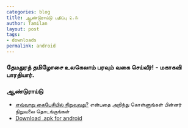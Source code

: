 ```yaml
---
categories: blog
title: ஆண்டுராய்டு பதிப்பு ௨.௬
author: Tamilan
layout: post
tags: 
- downloads
permalink: android
---
```

### தேமதுரத் தமிழோசை உலகெலாம் பரவும் வகை செய்வீர்! - மகாகவி பாரதியார்.

### ஆண்டுராய்டு 
 - [எவ்வாறு கைபேசியில் நிறுவுவது?](/docs/pdf/thanithamizhakarathi2_6.pdf) என்பதை அறிந்து கொள்ளுங்கள் பின்னர் நிறுவலை தொடங்குங்கள் 
 - [Download .apk for android](https://github.com/user/repo/blob/branch/other_file.md) 
 